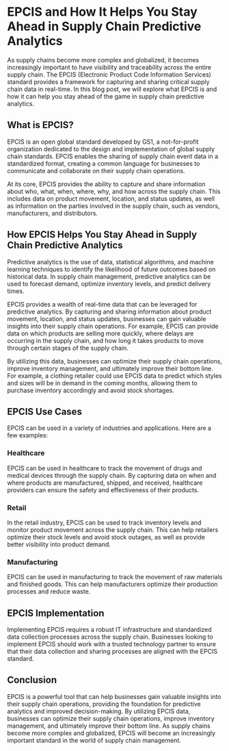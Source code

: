 # EPCIS and How It Helps You Stay Ahead in Supply Chain Predictive Analytics

As supply chains become more complex and globalized, it becomes increasingly important to have visibility and traceability across the entire supply chain. The EPCIS (Electronic Product Code Information Services) standard provides a framework for capturing and sharing critical supply chain data in real-time. In this blog post, we will explore what EPCIS is and how it can help you stay ahead of the game in supply chain predictive analytics.

## What is EPCIS?

EPCIS is an open global standard developed by GS1, a not-for-profit organization dedicated to the design and implementation of global supply chain standards. EPCIS enables the sharing of supply chain event data in a standardized format, creating a common language for businesses to communicate and collaborate on their supply chain operations.

At its core, EPCIS provides the ability to capture and share information about who, what, when, where, why, and how across the supply chain. This includes data on product movement, location, and status updates, as well as information on the parties involved in the supply chain, such as vendors, manufacturers, and distributors.

## How EPCIS Helps You Stay Ahead in Supply Chain Predictive Analytics

Predictive analytics is the use of data, statistical algorithms, and machine learning techniques to identify the likelihood of future outcomes based on historical data. In supply chain management, predictive analytics can be used to forecast demand, optimize inventory levels, and predict delivery times.

EPCIS provides a wealth of real-time data that can be leveraged for predictive analytics. By capturing and sharing information about product movement, location, and status updates, businesses can gain valuable insights into their supply chain operations. For example, EPCIS can provide data on which products are selling more quickly, where delays are occurring in the supply chain, and how long it takes products to move through certain stages of the supply chain.

By utilizing this data, businesses can optimize their supply chain operations, improve inventory management, and ultimately improve their bottom line. For example, a clothing retailer could use EPCIS data to predict which styles and sizes will be in demand in the coming months, allowing them to purchase inventory accordingly and avoid stock shortages.

## EPCIS Use Cases

EPCIS can be used in a variety of industries and applications. Here are a few examples:

### Healthcare

EPCIS can be used in healthcare to track the movement of drugs and medical devices through the supply chain. By capturing data on when and where products are manufactured, shipped, and received, healthcare providers can ensure the safety and effectiveness of their products.

### Retail

In the retail industry, EPCIS can be used to track inventory levels and monitor product movement across the supply chain. This can help retailers optimize their stock levels and avoid stock outages, as well as provide better visibility into product demand.

### Manufacturing

EPCIS can be used in manufacturing to track the movement of raw materials and finished goods. This can help manufacturers optimize their production processes and reduce waste.

## EPCIS Implementation

Implementing EPCIS requires a robust IT infrastructure and standardized data collection processes across the supply chain. Businesses looking to implement EPCIS should work with a trusted technology partner to ensure that their data collection and sharing processes are aligned with the EPCIS standard.

## Conclusion

EPCIS is a powerful tool that can help businesses gain valuable insights into their supply chain operations, providing the foundation for predictive analytics and improved decision-making. By utilizing EPCIS data, businesses can optimize their supply chain operations, improve inventory management, and ultimately improve their bottom line. As supply chains become more complex and globalized, EPCIS will become an increasingly important standard in the world of supply chain management.
